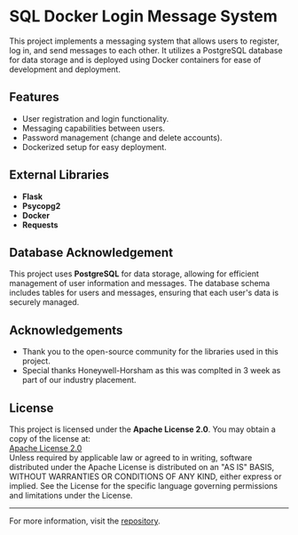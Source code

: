 # SQL Docker Login Message System

This project implements a messaging system that allows users to register, log in, and send messages to each other. It utilizes a PostgreSQL database for data storage and is deployed using Docker containers for ease of development and deployment.

## Features
- User registration and login functionality.
- Messaging capabilities between users.
- Password management (change and delete accounts).
- Dockerized setup for easy deployment.

## External Libraries
- **Flask**
- **Psycopg2**
- **Docker**
- **Requests**

## Database Acknowledgement
This project uses **PostgreSQL** for data storage, allowing for efficient management of user information and messages. The database schema includes tables for users and messages, ensuring that each user's data is securely managed.

## Acknowledgements
- Thank you to the open-source community for the libraries used in this project.
- Special thanks Honeywell-Horsham as this was complted in 3 week as part of our industry placement.

## License
This project is licensed under the **Apache License 2.0**. You may obtain a copy of the license at:  
[Apache License 2.0](http://www.apache.org/licenses/LICENSE-2.0)  
Unless required by applicable law or agreed to in writing, software distributed under the Apache License is distributed on an "AS IS" BASIS, WITHOUT WARRANTIES OR CONDITIONS OF ANY KIND, either express or implied. See the License for the specific language governing permissions and limitations under the License.

---

For more information, visit the [repository](https://github.com/23knightst813/SQL-Docker-Login-Message-System).
